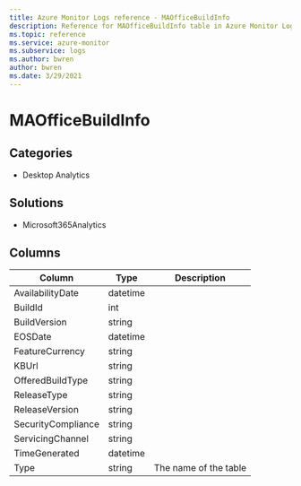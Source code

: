 ```yaml
---
title: Azure Monitor Logs reference - MAOfficeBuildInfo
description: Reference for MAOfficeBuildInfo table in Azure Monitor Logs.
ms.topic: reference
ms.service: azure-monitor
ms.subservice: logs
ms.author: bwren
author: bwren
ms.date: 3/29/2021
---
```


# MAOfficeBuildInfo

 

## Categories

- Desktop Analytics
## Solutions

- Microsoft365Analytics




## Columns

|Column|Type|Description|
|---|---|---|
|AvailabilityDate|datetime||
|BuildId|int||
|BuildVersion|string||
|EOSDate|datetime||
|FeatureCurrency|string||
|KBUrl|string||
|OfferedBuildType|string||
|ReleaseType|string||
|ReleaseVersion|string||
|SecurityCompliance|string||
|ServicingChannel|string||
|TimeGenerated|datetime||
|Type|string|The name of the table|
